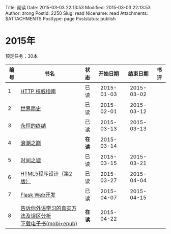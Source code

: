 Title: 阅读
Date: 2015-03-03 22:13:53
Modified: 2015-03-03 22:13:53
Author: zrong
Postid: 2250
Slug: read
Nicename: read
Attachments: $ATTACHMENTS
Posttype: page
Poststatus: publish

# 2015年

预定任务：30本

|编号|书名|状态|开始日期|结束日期|书评|
|----|----|:----:|:----:|:----:|----|
|1| [HTTP 权威指南][1] | 已读 | 2015-01-03 | 2015-03-02 ||
|2| [世界简史][2] | 已读 | 2015-02-01 | 2015-03-12 ||
|3| [永恒的终结][3] | 已读 | 2015-03-13 | 2015-03-13 ||
|4| [浪潮之巅][4] | **在读** | 2015-03-14 |  ||
|5| [时间之墟][5] | 已读 | 2015-03-15 | 2015-03-21 ||
|6| [HTML5程序设计（第2版）][6] | 已读 | 2015-03-27 | 2015-04-04 ||
|7| [Flask Web开发][7] | 已读 | 2015-04-07 | 2015-04-15||
|8| [告诉你外语学习的真实方法及误区分析][8] <br> [下载电子书(mobi+epub)][8d] | **在读** | 2015-04-22 | ||

[1]: http://book.douban.com/subject/10746113/
[2]: http://book.douban.com/subject/10485421/
[3]: http://book.douban.com/subject/25829693/
[4]: http://book.douban.com/subject/6709783/
[5]: http://book.douban.com/subject/24935042/
[6]: http://book.douban.com/subject/10608238/
[7]: http://book.douban.com/subject/26274202/
[8]: http://bbs.tianya.cn/post-english-121795-1.shtml
[8d]: http://zengrong.net/download/121/
